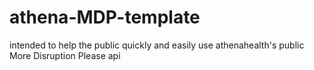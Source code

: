 # athena-MDP-template
intended to help the public quickly and easily use athenahealth's public More Disruption Please api
